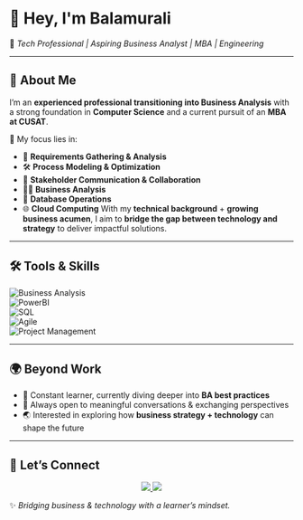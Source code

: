 # 👋 Hey, I'm Balamurali

💼 *Tech Professional | Aspiring Business Analyst | MBA | Engineering*  

---

## 🌟 About Me  
I’m an **experienced professional transitioning into Business Analysis** with a strong foundation in **Computer Science** and a current pursuit of an **MBA at CUSAT**.  

🎯 My focus lies in:  
- 📌 **Requirements Gathering & Analysis**  
- 🛠️ **Process Modeling & Optimization**  
- 🤝 **Stakeholder Communication & Collaboration**  
- 👨‍💻 **Business Analysis**
- 🛜 **Database Operations**
- 🌐 **Cloud Computing**
With my **technical background** + **growing business acumen**, I aim to **bridge the gap between technology and strategy** to deliver impactful solutions.  

---

## 🛠️ Tools & Skills  
![Business Analysis](https://img.shields.io/badge/-Business%20Analysis-FF6F00?style=for-the-badge)  
![PowerBI](https://img.shields.io/badge/-PowerBI-F2C811?logo=powerbi&logoColor=black&style=for-the-badge)  
![SQL](https://img.shields.io/badge/-SQL-4479A1?logo=mysql&logoColor=white&style=for-the-badge)  
![Agile](https://img.shields.io/badge/-Agile-2496ED?style=for-the-badge)  
![Project Management](https://img.shields.io/badge/-Project%20Management-007ACC?style=for-the-badge)  

---


## 🌍 Beyond Work  
- 🌱 Constant learner, currently diving deeper into **BA best practices**  
- 💬 Always open to meaningful conversations & exchanging perspectives  
- 🌏 Interested in exploring how **business strategy + technology** can shape the future  

---

## 🤝 Let’s Connect  
<p align="center">
  <a href="https://www.linkedin.com/in/s-balamurali/" target="_blank">
    <img src="https://img.shields.io/badge/-LinkedIn-0A66C2?logo=linkedin&logoColor=white&style=for-the-badge">
  </a>
  <a href="mailto:sbalamurali2k@gmail.com">
    <img src="https://img.shields.io/badge/-Email-D14836?logo=gmail&logoColor=white&style=for-the-badge">
  </a>
</p>  

✨ *Bridging business & technology with a learner’s mindset.*  
